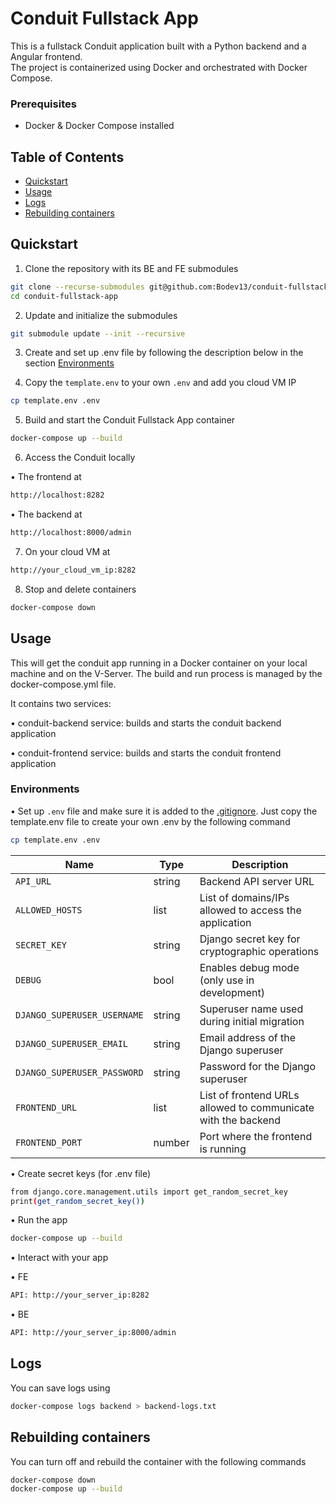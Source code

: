 # Conduit Fullstack App


This is a fullstack Conduit application built with a Python backend and a Angular frontend.  
The project is containerized using Docker and orchestrated with Docker Compose.


### Prerequisites

- Docker & Docker Compose installed


## Table of Contents

- [Quickstart](#quickstart)
- [Usage](#usage)
- [Logs](#logs)
- [Rebuilding containers](#rebuilding-containers)



## Quickstart

1. Clone the repository with its BE and FE submodules

```bash
git clone --recurse-submodules git@github.com:Bodev13/conduit-fullstack-app.git
cd conduit-fullstack-app
```

2. Update and initialize the submodules

```bash
git submodule update --init --recursive
```

3. Create and set up .env file by following the description below in the section [Environments](#environments)

4. Copy the `template.env` to your own `.env` and add you cloud VM IP

```bash
cp template.env .env
```

5. Build and start the Conduit Fullstack App container

```bash
docker-compose up --build
```
6. Access the Conduit locally

• The frontend at
```bash
http://localhost:8282
```

• The backend at
```bash
http://localhost:8000/admin
```

7. On your cloud VM at
```bash
http://your_cloud_vm_ip:8282
```
8. Stop and delete containers
```bash
docker-compose down
```

## Usage

This will get the conduit app running in a Docker container on your local machine and on the V-Server. The build and run process is managed by the docker-compose.yml file.

It contains two services:

• conduit-backend service: builds and starts the conduit backend application

• conduit-frontend service: builds and starts the conduit frontend application


### Environments

• Set up `.env` file and make sure it is added to the [.gitignore](./.gitignore). Just copy the template.env file to create your own .env by the following command

```bash
cp template.env .env
```

| Name                          | Type   | Description                                                        |
|-------------------------------|--------|--------------------------------------------------------------------|
| `API_URL`                     | string | Backend API server URL                                             |
| `ALLOWED_HOSTS`               | list   | List of domains/IPs allowed to access the application              |
| `SECRET_KEY`                  | string | Django secret key for cryptographic operations                     |
| `DEBUG`                       | bool   | Enables debug mode (only use in development)                       |
| `DJANGO_SUPERUSER_USERNAME`  | string | Superuser name used during initial migration                       |
| `DJANGO_SUPERUSER_EMAIL`     | string | Email address of the Django superuser                              |
| `DJANGO_SUPERUSER_PASSWORD`  | string | Password for the Django superuser                                  |
| `FRONTEND_URL`               | list   | List of frontend URLs allowed to communicate with the backend      |
| `FRONTEND_PORT`              | number | Port where the frontend is running                                 |

• Create secret keys (for .env file)

```bash
from django.core.management.utils import get_random_secret_key
print(get_random_secret_key())
```
• Run the app

```bash
docker-compose up --build
```

• Interact with your app

• FE
```bash
API: http://your_server_ip:8282
```
• BE
```bash
API: http://your_server_ip:8000/admin
```

## Logs
You can save logs using

```bash
docker-compose logs backend > backend-logs.txt
```

## Rebuilding containers
You can turn off and rebuild the container with the following commands

```bash
docker-compose down
docker-compose up --build
```